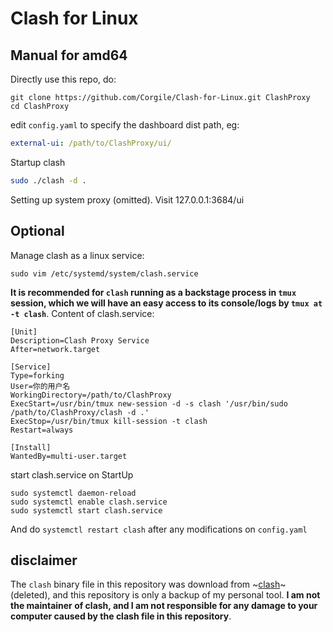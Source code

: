 # Clash for Linux


## Manual for amd64

Directly use this repo, do:

```shell
git clone https://github.com/Corgile/Clash-for-Linux.git ClashProxy
cd ClashProxy
```

edit `config.yaml` to specify the dashboard dist path, eg:

```yaml
external-ui: /path/to/ClashProxy/ui/
```

Startup clash


```sh
sudo ./clash -d .
```

Setting up system proxy (omitted).  Visit 127.0.0.1:3684/ui


## Optional

Manage clash as a linux service: 

```shell
sudo vim /etc/systemd/system/clash.service
```

**It is recommended for `clash` running as a backstage process in `tmux` session, which we will have an easy access to its console/logs by `tmux at -t clash`**. Content of clash.service: 

```text
[Unit]
Description=Clash Proxy Service
After=network.target

[Service]
Type=forking
User=你的用户名
WorkingDirectory=/path/to/ClashProxy
ExecStart=/usr/bin/tmux new-session -d -s clash '/usr/bin/sudo /path/to/ClashProxy/clash -d .'
ExecStop=/usr/bin/tmux kill-session -t clash
Restart=always

[Install]
WantedBy=multi-user.target
```

start clash.service on StartUp

```shell
sudo systemctl daemon-reload
sudo systemctl enable clash.service
sudo systemctl start clash.service
```

And do `systemctl restart clash` after any modifications on `config.yaml`


## disclaimer

The `clash` binary file in this repository was download from ~[clash](https://github.com/Dreamacro/clash)~ (deleted), and this repository is only a backup of my personal tool. **I am not the maintainer of clash, and I am not responsible for any damage to your computer caused by the clash file in this repository**.
